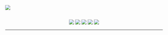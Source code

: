 <div>
  <img src="https://github.com/GameSphere-MultiPlayer/.github/assets/98798977/750f4ad5-b411-4e49-91d7-b45d41e054c1">
</div>
<br>
<p align="center"> 
  <img src="https://img.shields.io/badge/Gmail-D14836?style=for-the-badge&logo=gmail&logoColor=white" />
	<img src="https://img.shields.io/badge/LinkedIn-0077B5?style=for-the-badge&logo=linkedin&logoColor=white" />
  <img src="https://img.shields.io/badge/Instagram-E4405F?style=for-the-badge&logo=instagram&logoColor=white" />
  <img src="https://img.shields.io/badge/Discord-5865F2?style=for-the-badge&logo=discord&logoColor=white" />
  <img src="https://img.shields.io/badge/X-000000?style=for-the-badge&logo=x&logoColor=white" />
</p>

---
